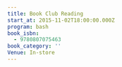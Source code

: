 ```yaml
---
title: Book Club Reading
start_at: 2015-11-02T18:00:00.000Z
program: bash
book_isbn:
  - 9780807075463
book_category: ''
Venue: In-store
---
```

